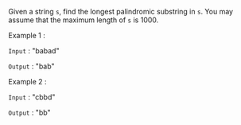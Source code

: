 Given a string `s`, find the longest palindromic substring in `s`. You may assume that the maximum length of `s` is 1000.

Example 1 :

`Input` : "babad"

`Output` : "bab"

Example 2 :

`Input` : "cbbd"

`Output` : "bb"
